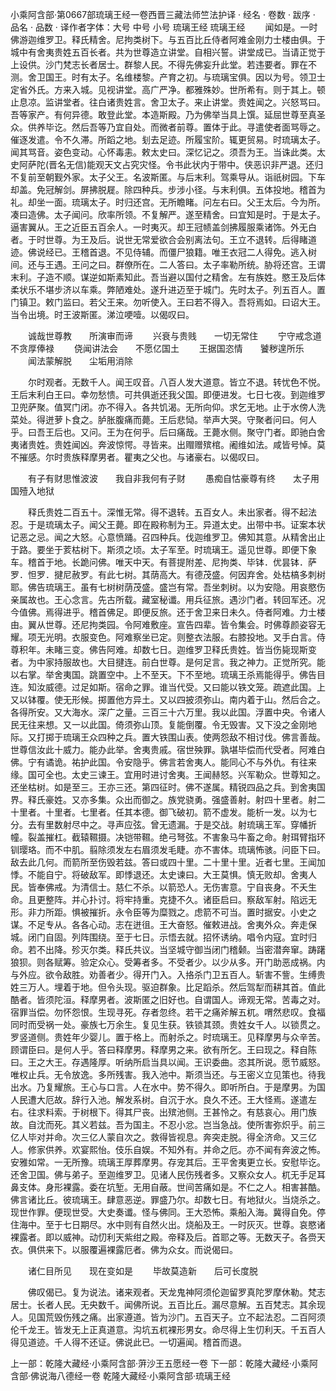 小乘阿含部·第0667部琉璃王经一卷西晋三藏法师竺法护译
· 经名 · 卷数 · 跋序
· 品名 · 品数 · 译作者字体：大号 中号 小号
琉璃王经
琉璃王经
　　闻如是。一时佛游迦维罗卫。释氏精舍。尼拘类树下。与五百比丘侍者阿难金刚力士楼由俱。于城中有舍夷贵姓五百长者。共为世尊造立讲堂。自相兴誓。讲堂成已。当请正觉于上设供。沙门梵志长者居士。群黎人民。不得先佛妄升此堂。若违要者。罪在不测。舍卫国王。时有太子。名维楼黎。产育之初。与琉璃宝俱。因以为号。领卫士定省外氏。方来入城。见视讲堂。高广严净。都雅殊妙。世所希有。则于其上。顿止息凉。监讲堂者。往白诸贵姓言。舍卫太子。来止讲堂。贵姓闻之。兴怒骂曰。吾等家产。有何异德。敢登此堂。本造斯殿。乃为佛举当具上馔。延屈世尊至真圣众。供养毕讫。然后吾等乃宜自处。而微者前尊。置体于此。寻遣使者面骂辱之。催逐发遣。令不久滞。所蹈之地。刬去足迹。所履宝阶。辄更贸易。时琉璃太子。闻其骂音。姿色变动。心怀毒恚。敕太史曰。深忆记之。须吾为王。当诛此类。太史阿萨陀(晋名无信)能观天文占究灾怪。令书此状内于带中。侠恶识非严退。还归不复前至朝觐外家。太子父王。名波斯匿。与后末利。驾乘导从。诣祇树园。下车却盖。免冠解剑。屏拂脱屣。除四种兵。步涉小径。与末利俱。五体投地。稽首为礼。却坐一面。琉璃太子。时归还宫。无所瞻睹。问左右曰。父王太后。今为所。凑曰造佛。太子闻问。欣率所领。不复解严。遂至精舍。曰宜知是时。于是太子。逼害翼从。王之近臣五百余人。一时夷灭。却王冠帻盖剑拂履服乘诸饰。外无白者。于时世尊。为王及后。说世无常爱欲合会别离法句。王立不退转。后得睹道迹。佛说经已。王稽首退。不见侍辅。而僵尸狼籍。唯王衣冠二人得免。逃入树间。还与王遇。王问之曰。群僚所在。二人答曰。太子率勒所统。胁将还宫。王谓末利。子造不顺。谋逆如斯素知此。吾当避以国付之精舍。左有族姓。愍王及后体柔状乐不堪步济以车乘。弊陋难处。遂升进迈至于城门。先时太子。列五百人。置门镇卫。敕门监曰。若父王来。勿听使入。王曰若不得入。吾将焉如。曰诏大王。当令出境。时王波斯匿。涕泣哽噎。以偈叹曰。

　　诚哉世尊教　　所演审而谛
　　兴衰与贵贱　　一切无常住
　　宁守戒念道　　不贪厚俸禄
　　侥闻讲法会　　不愿亿国土
　　王据国恣情　　饕秽遑所乐
　　闻法蒙解脱　　尘垢用消除

　　尔时观者。无数千人。闻王叹音。八百人发大道意。皆立不退。转忧色不悦。王后末利白王曰。幸勿愁愦。可共俱逝还我父国。即便进发。七日七夜。到迦维罗卫兜萨聚。值冥门闭。亦不得入。各共饥渴。无所向仰。求乞无地。止于水傍人洗菜处。得迸萝卜食之。胪胀腹痛而薨。王后悲恸。举声大哭。守聚者问曰。何人乎。曰吾王后也。又问。王为在何乎。后曰痛哉。王薨水侧。聚守门者。即驰白舍夷诸贵姓。贵姓闻凶。奔波惊愕。寻皆来。出赗赠殡棺。阇维如法。咸皆号悼。莫不摧感。尔时贵族释摩男者。瞿夷之父也。与诸豪右。以偈叹曰。

　　有子有财思惟波波　　我自非我何有子财
　　愚痴自怙豪尊有终　　太子用国殪入地狱

　　释氏贵姓二百五十。深惟无常。得不退转。五百女人。未出家者。得不起法忍。于是琉璃太子。闻父王薨。即在殿称制为王。异道太史。出带中书。证案本状记恶之忌。闻之大怒。心意愤踊。召四种兵。伐迦维罗卫。佛知其意。从精舍出止于路。要坐于荄枯树下。斯须之顷。太子军至。时琉璃王。遥见世尊。即便下象车。稽首于地。长跪问佛。唯天中天。有菩提附差、尼拘类、毕钵．优昙钵．萨罗．怛罗．揵尼赦罗。有此七树。其荫高大。有德茂盛。何因弃舍。处枯槁多刺树耶。佛告琉璃王。虽有七树树荫茂盛。盛岂有常。吾坐刺树。以为安隐。用哀愍伤亲属故也。王心念言。先古所载。藏室秘谶。用兵征旅。遇沙门者。转回军还。况今值佛。焉得进乎。稽首佛足。即便反旅。还于舍卫来日未久。侍者阿难。力士楼由。翼从世尊。还尼拘类园。令阿难敷座。宣告四辈。皆令集会。时佛尊颜姿容无耀。项无光明。衣服变色。阿难察坐已定。则整衣法服。右膝投地。叉手白言。侍尊积年。未睹三变。佛告阿难。却数七日。迦维罗卫释氏贵姓。皆当伤毙现斯变者。为中家持服故也。大目揵连。前白世尊。是何足言。我之神力。正觉所究。能以右掌。举舍夷国。跳置空中。上不至天。下不至地。琉璃王杀焉能得乎。佛告目连。知汝威德。过足如斯。宿命之罪。谁当代受。又曰能以铁文笼。疏遮此国。上又以钵覆。使无形候。掷置他方异土。又以四披须弥山。南内着于山。然后合之。各得所安。又大海水。深广之量。三百三十六万里。我以此国。浮置中央。令诸人民无往来想。又一以此国。倚须弥山顶。复能倒覆。令无毁害。又下没之金刚地际。又打掷于琉璃王众四种之兵。置大铁围山表。使两怨敌不相讨伐。佛言善哉。世尊信汝此十威力。能办此举。舍夷贵戚。宿世殃罪。孰堪毕偿而代受者。阿难白佛。宁有谲诡。祐护此国。令安隐乎。佛言若舍夷人。能同心不与外仇。有往来缘。国可全也。太史三谏王。宜用时进讨舍夷。王闻赫怒。兴军勒众。世尊知之。还坐枯树。如是至三。王亦三还。第四征时。佛不遂属。精锐四品之兵。到舍夷国界。释氏豪姓。又亦多集。众出而御之。族党骁勇。强盛善射。射四十里者。射二十里者。十里者。七里者。任其本德。御飞破初。箭不虚发。能析一发。以为七分。去有里数射尽中之。寻声应弦。曾无遗漏。于是交战。射琉璃王军。穿幡折幢。裂盖摧杠。截辕韅摄。决铠带韅。绝弓弩弦。不害象马牛畜之命。射珥臂指环钏璎珞。而不中肌。翦除须发左右眉须发毛睫。亦不害体。琉璃怖骇。问臣下曰。敌去此几何。而箭所至伤毁若兹。答曰或四十里。二十里十里。近者七里。王闻加悸。不能自宁。将破敌军。即悸退还。太史谏曰。大王莫惧。慎无败却。舍夷人民。皆奉佛戒。为清信士。慈仁不杀。以箭恐人。无伤害意。宁自丧身。不夭生命。且更整阵。并心扑讨。将牢持重。克捷不久。诸臣启曰。察敌军射。陷远无形。非力所距。惧被摧折。永令臣等为糜戮之。虑箭不可当。置时据安。小史之谋。不足专从。各各心动。志在迸徂。王大奋怒。催敕进战。舍夷外众。奔走保城。闭门自固。列阵围绕。至于七日。示悟去就。招怀诱纳。唱令内寇。宜时归命。若不出降。殄灭尔类。释氏共议。当坚城守御当闭门稽颡。当密潜奔窜。踌躇狼狈。则各赋筹。验定众心。受筹者多。不受者少。以少从多。开门助恶成祸。内与外应。欲令敌胜。劝善者少。得开门入。入挌杀门卫五百人。斩害不訾。生缚贵姓三万人。埋着于地。但令头现。驱迫群象。比足蹈杀。然后驾犁而耕其首。值此酷者。皆须陀洹。释摩男者。波斯匿之旧好也。自谓国人。谛观无常。苦毒之对。宿罪当偿。勿怀怨恨。生现寻死。存者忽终。若干之痛斧解五杌。喟然悲叹。食福同时而受祸一处。豪族七万余生。复见生获。铁锁其颈。贵姓女千人。以锁贯之。罗竖道侧。贵姓年少婴儿。置于格上。而射杀之。时琉璃王。见释摩男与众辛苦。顾谓臣曰。是何人乎。答曰释摩男。释摩男之来。欲有所乞。王曰现之。释自陈曰。王之大王。存遇隆厚。听纳所启当具以闻。王识委曲。恣其所说。愿节威怒。唯权止兵。无令放逸。多所残害。我入池中。斯须当还。与王密义立见策也。待我出水。乃复耀旅。王心与口言。人在水中。势不得久。即听所白。于是摩男。为国人民遭大厄故。辞行入池。解发系树。自沉于水。良久不还。王大怪焉。遂遣左右。往求料索。于树根下。得其尸丧。出殡池侧。王甚怜之。有慈哀心。用门族故。自沈而死。其义若兹。吾为国主。不忍小忿。岂当急战。使所害弥炽乎。前三亿人毕对并命。次三亿人蒙自次之。救得皆视息。奔突走脱。得全济命。又三亿人。修家供养。欢宴熙怡。伎乐自娱。不知外有。并命之厄。亦不闻有奔波之怖。安雅如常。一无所豫。琉璃王厚葬摩男。存宠其后。王平舍夷更立长。安慰毕讫。还舍卫国。佛与弟子。至迦维罗卫。见诸人民伤残者多。又察众女人。杌无手足耳鼻支体。身形裸露。委在坑堑。无用自蔽。世间苦痛如是。不仁之人。相害甚酷。佛言诸比丘。彼琉璃王。肆意恶逆。罪盛乃尔。却数七日。有地狱火。当烧杀之。现世作罪。便现世受。大史奏谶。怪与佛同。王大恐怖。乘船入海。冀得自免。停住海中。至于七日期尽。水中则有自然火出。烧船及王。一时灰灭。世尊。哀愍诸裸露者。即以威神。动忉利天紫绀之殿。帝释及后。首耶之等。无数天子。各赍天衣。俱供来下。以服覆遍裸露厄者。佛为众女。而说偈曰。

　　诸仁目所见　　现在变如是
　　毕故莫造新　　后可长度脱

　　佛叹偈已。复为说法。诸来观者。天龙鬼神阿须伦迦留罗真陀罗摩休勒。梵志居士。长者人民。无央数千。闻佛所说。五百比丘。漏尽意解。五百梵志。其余现人。见国荒毁伤残之痛。出家遵道。皆为沙门。五百天子。立不起法忍。二百阿须伦千龙王。皆发无上正真道意。沟坑五杌裸形男女。命尽得上生忉利天。千五百人得见道迹。千人得不还证。佛说此已。一切遍闻。稽首而退。

上一部：乾隆大藏经·小乘阿含部·蓱沙王五愿经一卷
下一部：乾隆大藏经·小乘阿含部·佛说海八德经一卷
乾隆大藏经·小乘阿含部·琉璃王经